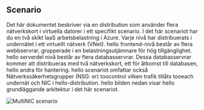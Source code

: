 ## <a name="scenario"></a>Scenario
Det här dokumentet beskriver via en distribution som använder flera nätverkskort i virtuella datorer i ett specifikt scenario. I det här scenariot har du en två skikt IaaS arbetsbelastning i Azure. Varje nivå har distribuerats i undernätet i ett virtuellt nätverk (VNet). hello frontend-nivå består av flera webbservrar, grupperade i en belastningsutjämnare för hög tillgänglighet. hello serverdel nivå består av flera databasservrar. Dessa databasservrar kommer att distribueras med två nätverkskort, ett för åtkomst till databasen, hello andra för hantering. hello scenariot omfattar också Nätverkssäkerhetsgrupper (NSG: er) toocontrol vilken trafik tillåts tooeach undernät och NIC i hello-distribution. hello bilden nedan visar hello grundläggande arkitektur i det här scenariot.  

![MultiNIC scenario](./media/virtual-network-deploy-multinic-scenario-include/Figure1.png)

